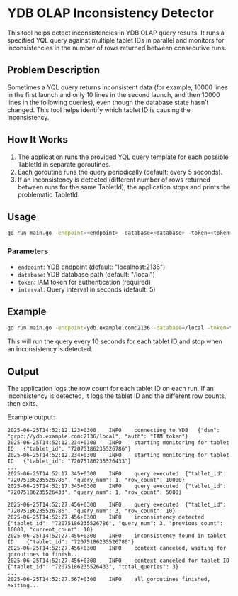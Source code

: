 # YDB OLAP Inconsistency Detector

This tool helps detect inconsistencies in YDB OLAP query results. It runs a specified YQL query against multiple tablet IDs in parallel and monitors for inconsistencies in the number of rows returned between consecutive runs.

## Problem Description

Sometimes a YQL query returns inconsistent data (for example, 10000 lines in the first launch and only 10 lines in the second launch, and then 10000 lines in the following queries), even though the database state hasn't changed. This tool helps identify which tablet ID is causing the inconsistency.

## How It Works

1. The application runs the provided YQL query template for each possible TabletId in separate goroutines.
2. Each goroutine runs the query periodically (default: every 5 seconds).
3. If an inconsistency is detected (different number of rows returned between runs for the same TabletId), the application stops and prints the problematic TabletId.

## Usage

```bash
go run main.go -endpoint=<endpoint> -database=<database> -token=<token> [-interval=<interval>]
```

### Parameters

- `endpoint`: YDB endpoint (default: "localhost:2136")
- `database`: YDB database path (default: "/local")
- `token`: IAM token for authentication (required)
- `interval`: Query interval in seconds (default: 5)

## Example

```bash
go run main.go -endpoint=ydb.example.com:2136 -database=/local -token=t1.9euelZrMzMzNzM3M -interval=10
```

This will run the query every 10 seconds for each tablet ID and stop when an inconsistency is detected.

## Output

The application logs the row count for each tablet ID on each run. If an inconsistency is detected, it logs the tablet ID and the different row counts, then exits.

Example output:
```
2025-06-25T14:52:12.123+0300	INFO	connecting to YDB	{"dsn": "grpc://ydb.example.com:2136/local", "auth": "IAM token"}
2025-06-25T14:52:12.234+0300	INFO	starting monitoring for tablet ID	{"tablet_id": "72075186235526786"}
2025-06-25T14:52:12.234+0300	INFO	starting monitoring for tablet ID	{"tablet_id": "72075186235526433"}
...
2025-06-25T14:52:17.345+0300	INFO	query executed	{"tablet_id": "72075186235526786", "query_num": 1, "row_count": 10000}
2025-06-25T14:52:17.345+0300	INFO	query executed	{"tablet_id": "72075186235526433", "query_num": 1, "row_count": 5000}
...
2025-06-25T14:52:27.456+0300	INFO	query executed	{"tablet_id": "72075186235526786", "query_num": 3, "row_count": 10}
2025-06-25T14:52:27.456+0300	INFO	inconsistency detected	{"tablet_id": "72075186235526786", "query_num": 3, "previous_count": 10000, "current_count": 10}
2025-06-25T14:52:27.456+0300	INFO	inconsistency found in tablet ID	{"tablet_id": "72075186235526786"}
2025-06-25T14:52:27.456+0300	INFO	context canceled, waiting for goroutines to finish...
2025-06-25T14:52:27.456+0300	INFO	context canceled for tablet ID	{"tablet_id": "72075186235526433", "total_queries": 3}
...
2025-06-25T14:52:27.567+0300	INFO	all goroutines finished, exiting...